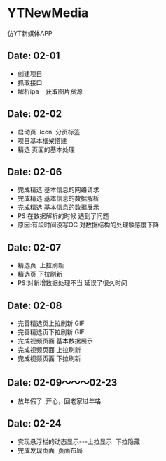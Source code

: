 # YTNewMedia
仿YT新媒体APP


## Date: 02-01  
<ul>
 <li>创建项目</li>
 <li>抓取接口</li>
 <li>解析ipa    获取图片资源</li>
</ul>

## Date: 02-02  
<ul>
 <li>启动页  Icon  分页标签</li>
 <li>项目基本框架搭建</li>
 <li>精选  页面的基本处理</li>
</ul>


## Date: 02-06  
<ul>
 <li>完成精选 基本信息的网络请求</li>
 <li>完成精选 基本信息的数据解析</li>
 <li>完成精选 基本信息的数据展示</li>    
 
 <li>PS:在数据解析的时候   遇到了问题</li>
 <li>原因:有段时间没写OC   对数据结构的处理敏感度下降</li>
</ul>


## Date: 02-07  
<ul>
 <li>精选页  上拉刷新</li>
 <li>精选页   下拉刷新</li>   
 
 <li>PS:对新增数据处理不当  延误了很久时间</li>
</ul>


## Date: 02-08  
<ul>
 <li>完善精选页上拉刷新  GIF</li>
 <li>完善精选页下拉刷新  GIF</li>     
 
 <li>完成视频页面 基本数据展示</li>
 <li>完成视频页面 上拉刷新</li>
 <li>完成视频页面 下拉刷新</li>
</ul>

## Date: 02-09～～～02-23  
<ul>
 <li>放年假了  开心，回老家过年咯</li>
</ul>

## Date: 02-24  
<ul>
 <li>实现悬浮栏的动态显示---上拉显示  下拉隐藏</li>
 <li>完成发现页面  页面布局</li>
</ul>
